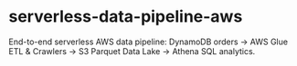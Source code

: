 # serverless-data-pipeline-aws
End-to-end serverless AWS data pipeline: DynamoDB orders → AWS Glue ETL &amp; Crawlers → S3 Parquet Data Lake → Athena SQL analytics.
